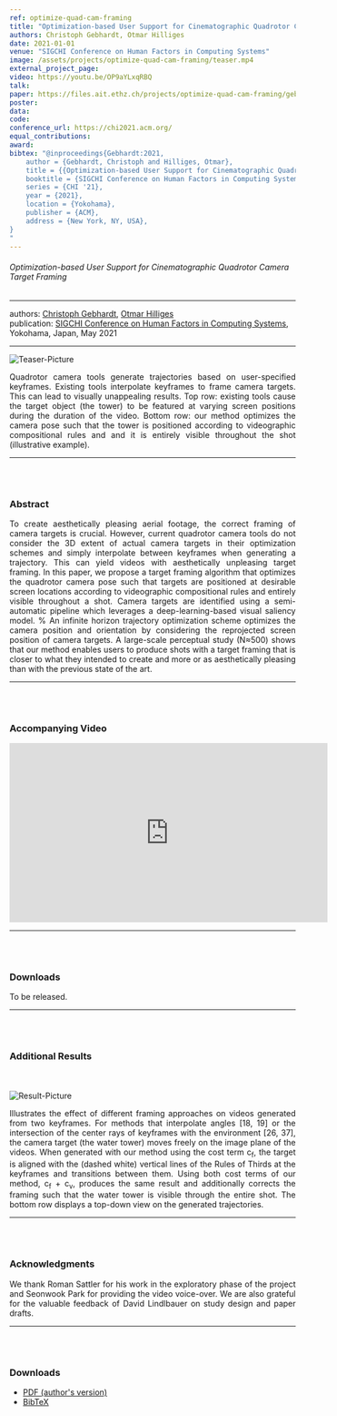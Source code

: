 ```yaml
---
ref: optimize-quad-cam-framing
title: "Optimization-based User Support for Cinematographic Quadrotor Camera Target Framing"
authors: Christoph Gebhardt, Otmar Hilliges
date: 2021-01-01
venue: "SIGCHI Conference on Human Factors in Computing Systems"
image: /assets/projects/optimize-quad-cam-framing/teaser.mp4
external_project_page: 
video: https://youtu.be/OP9aYLxqRBQ
talk: 
paper: https://files.ait.ethz.ch/projects/optimize-quad-cam-framing/gebhardt2021.pdf
poster: 
data: 
code: 
conference_url: https://chi2021.acm.org/
equal_contributions: 
award: 
bibtex: "@inproceedings{Gebhardt:2021,
	author = {Gebhardt, Christoph and Hilliges, Otmar},
	title = {{Optimization-based User Support for Cinematographic Quadrotor Camera Target Framing}},
	booktitle = {SIGCHI Conference on Human Factors in Computing Systems},
	series = {CHI '21},
	year = {2021},
	location = {Yokohama},
	publisher = {ACM},
	address = {New York, NY, USA},
}
"
---
```


<h6> Optimization-based User Support for Cinematographic Quadrotor Camera Target Framing </h6>
<hr />

<div class="fullcol">
    <div class="teaser-info-projectpage">
            <span class="normalcap">authors:</span>
            <span class="authorcap">
                <nobr><a href="/people/gebhardt/" title="Christoph Gebhardt">Christoph Gebhardt</a>, </nobr>
                <nobr><a href="/people/hilliges/" title="Otmar Hilliges">Otmar Hilliges</a> </nobr>
            </span>
            <br/>
            <span class="normalcap"><nobr>publication: </nobr></span>
            <span class="authorcap">
                <a class="a-text-ext" href="https://chi2021.acm.org/" title="SIGCHI Conference">SIGCHI Conference on Human Factors in Computing Systems</a>, Yokohama, Japan, May 2021
            </span>
        <hr />
    </div>
</div>

<div class="fullcol">
    <img class="fullcol" src="<?php ait_root_dir();?>projects/2021/optimize-quad-cam-framing/teaser.png" alt="Teaser-Picture" />
    <div class="fullcol">
        <p align="justify">
            <span class="figurecap">
            Quadrotor camera tools generate trajectories based on user-specified keyframes. 
			Existing tools interpolate keyframes to frame camera targets.
			This can lead to visually unappealing results. Top row: existing tools cause the target object (the tower) to be featured at varying screen positions during the duration of the video. 
			Bottom row: our method optimizes the camera pose such that the tower is positioned according to videographic compositional rules and and it is entirely visible throughout the shot (illustrative example).
			</span>
        </p>
        <hr />
        <br/>
        <br/>
    </div>
</div>

<div class="fullcol">
    <h3>Abstract</h3>
    <p align="justify">
            To create aesthetically pleasing aerial footage, the correct framing of camera targets is crucial.
			However, current quadrotor camera tools do not consider the 3D extent of actual camera targets in their optimization schemes and simply interpolate between keyframes when generating a trajectory.
			This can yield videos with aesthetically unpleasing target framing.
			In this paper, we propose a target framing algorithm that optimizes the quadrotor camera pose such that targets are positioned at desirable screen locations according to videographic compositional rules and entirely visible throughout a shot.
			Camera targets are identified using a semi-automatic pipeline which leverages a deep-learning-based visual saliency model.
			% An infinite horizon trajectory optimization scheme optimizes the camera position and orientation by considering the reprojected screen position of camera targets. 
			A large-scale perceptual study (N&asymp;500) shows that our method enables users to produce shots with a target framing that is closer to what they intended to create and more or as aesthetically pleasing than with the previous state of the art.
    </p>
    <hr />
    <br/>
    <br/>
</div>

<div class="fullcol">
<h3>Accompanying Video</h3>
    <div class="video" align="center">	
	<iframe width="560" height="315" src="https://www.youtube.com/embed/OP9aYLxqRBQ" frameborder="0" allow="accelerometer; autoplay; clipboard-write; encrypted-media; gyroscope; picture-in-picture" allowfullscreen></iframe>
    </div>
    <hr />
    <br/>
    <br/>
</div>

<div class="fullcol">
 <h3>Downloads</h3>
    To be released.
    <!--
    <ul class="linklist">
        <li class="a-pdf"><a target="_blank" title="PDF" href="<?php ait_root_dir();?>projects/2015/InteractiveDebugger/downloads/FluidEdt-Ou-CHI2015.pdf">PDF</a></li>
        <li class="a-vid"><a target="_blank" href="<?php ait_root_dir();?>projects/2015/InteractiveDebugger/downloads/FluidEdt-Ou-CHI2015.mp4" title="Download Video">Video (26 MB)</a></li>
        <li class="a-bib"><a target="_blank" title="BibTex" href="<?php ait_root_dir();?>projects/2015/InteractiveDebugger/downloads/FluidEdt-Ou-CHI2015.bib">BibTeX</a></li>
    </ul>
     -->
    <hr />
    <br/>
    <br/>
</div>

<!--
<div class="fullcol">
<h3>bibtex</h3>
    To be released.
    <div class="bibtex">
    </div>
    <hr />
    <br/>
    <br/>
</div>
-->

<!--
<div class="fullcol">
    <h3>additional results</h3>
    <br/>
    <img class="halfcol" src="<?php ait_root_dir();?>projects/2016/deformables/bar_small.png" alt="Teaser-Picture" />
    <img class="halfcol" src="<?php ait_root_dir();?>projects/2016/deformables/organ_stacked_small.png" alt="Teaser-Picture" />
    <div class="halfcol">
        <p align="justify">
            <span class="figurecap">
                Top row: schematic sensor routings obtained using our tool with automatic sensor refinement.
                Middle row: fabricated device.
                Bottom row: Ground truth (gray) vs. reconstruction (orange). Insets show error on a heat map scale, with maximum error (white) at 22 mm (darker is better).
            </span>
        </p>
    </div>
    <div class="halfcol">
        <p align="justify">
            <span class="figurecap">
                Two example deformations of the organ pipe model designed with our method. Ground truth (gray) vs. reconstruction (orange).
            </span>
        </p>
    </div>
</div>
-->


<div class="fullcol">
    <h3>Additional Results</h3>
    <br/><br/>
    <img class="fullcol" src="<?php ait_root_dir();?>projects/2021/optimize-quad-cam-framing/terms_effect.png" alt="Result-Picture" />
    <p align="justify">
        <span class="figurecap">
        Illustrates the effect of different framing approaches on videos generated from two keyframes. 
		For methods that interpolate angles [18, 19] or the intersection of the center rays of keyframes with the environment [26, 37], the camera target (the water tower) moves freely on the image plane of the videos. 
		When generated with our method using the cost term c<sub>f</sub>, the target is aligned with the (dashed white) vertical lines of the Rules of Thirds at the keyframes and transitions between them. 
		Using both cost terms of our method, c<sub>f</sub> + c<sub>v</sub>, produces the same result and additionally corrects the framing such that the water tower is visible through the entire shot. 
		The bottom row displays a top-down view on the generated trajectories.
        </span>
    </p>
    <hr />
    <br/>
    <br/>
</div>

<!-- This section is optional -->
<!--
<div class="fullcol">
    <h3>external links</h3>
    <p align="justify">
        <ul class="linklist">
        <li class="a-ext"><a target="_blank" title="link1" href="your_link_here">Your link here</a></li>
    </ul>
    </p>
    <hr />
    <br/>
    <br/>
</div>
-->

<div class="fullcol">
    <h3>Acknowledgments</h3>
    <p align="justify">
	We thank Roman Sattler for his work in the exploratory phase of the project and Seonwook Park for providing the video voice-over. 
	We are also grateful for the valuable feedback of David Lindlbauer on study design and paper drafts.
    </p>
    <hr />
    <br/>
    <br/>
</div>

<div class="fullcol">
 <h3>Downloads</h3>
    <ul class="linklist">
        <li class="a-pdf"><a title="PDF" href="<?php ait_root_dir();?>projects/2021/optimize-quad-cam-framing/downloads/gebhardt2021.pdf">PDF (author's version)</a></li>
        <li class="a-bib"><a title="BibTex" href="<?php ait_root_dir();?>projects/2021/optimize-quad-cam-framing/gebhardt2021.bib">BibTeX</a></li>
    </ul>
    <br/>
</div>


